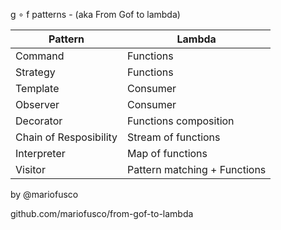 g ∘ f patterns - (aka From Gof to lambda)

Pattern                | Lambda
---------------------- | --------------
Command                | Functions
Strategy               | Functions
Template               | Consumer
Observer               | Consumer
Decorator              | Functions composition
Chain of Resposibility | Stream of functions
Interpreter            | Map of functions
Visitor                | Pattern matching + Functions

by @mariofusco

github.com/mariofusco/from-gof-to-lambda